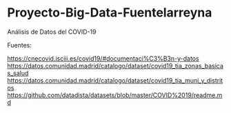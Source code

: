 # Proyecto-Big-Data-Fuentelarreyna
Análisis de Datos del COVID-19

Fuentes:

https://cnecovid.isciii.es/covid19/#documentaci%C3%B3n-y-datos
https://datos.comunidad.madrid/catalogo/dataset/covid19_tia_zonas_basicas_salud
https://datos.comunidad.madrid/catalogo/dataset/covid19_tia_muni_y_distritos
https://github.com/datadista/datasets/blob/master/COVID%2019/readme.md


